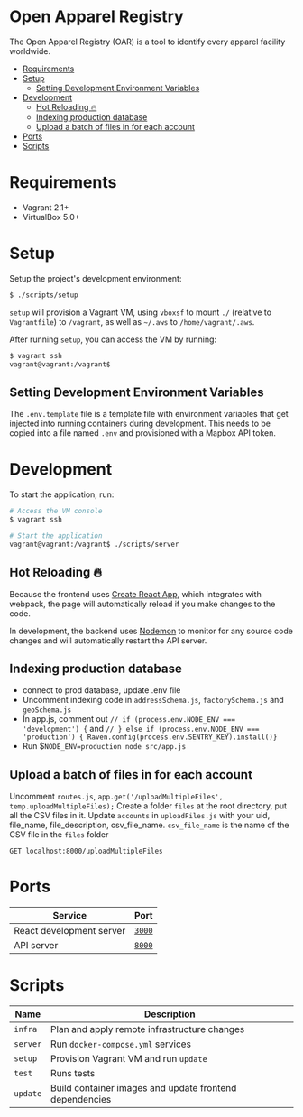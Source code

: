 # Open Apparel Registry

The Open Apparel Registry (OAR) is a tool to identify every apparel facility worldwide.

* [Requirements](#requirements)
* [Setup](#setup)
  * [Setting Development Environment Variables](#setting-development-environment-variables)
* [Development](#development)
  * [Hot Reloading 🔥](#hot-reloading-)
  * [Indexing production database](#indexing-production-database)
  * [Upload a batch of files in for each account](#upload-a-batch-of-files-in-for-each-account)
* [Ports](#ports)
* [Scripts](#scripts)

# Requirements
- Vagrant 2.1+
- VirtualBox 5.0+

# Setup

Setup the project's development environment:

```bash
$ ./scripts/setup
```

`setup` will provision a Vagrant VM, using `vboxsf` to mount `./` (relative to `Vagrantfile`) to `/vagrant`, as well as `~/.aws` to `/home/vagrant/.aws`.

After running `setup`, you can access the VM by running:

```bash
$ vagrant ssh
vagrant@vagrant:/vagrant$
```

## Setting Development Environment Variables

The `.env.template` file is a template file with environment variables that get injected into running containers during development. This needs to be copied into a file named `.env` and provisioned with a Mapbox API token. 

# Development

To start the application, run:

```bash
# Access the VM console
$ vagrant ssh

# Start the application
vagrant@vagrant:/vagrant$ ./scripts/server
```

## Hot Reloading 🔥

Because the frontend uses [Create React App](https://github.com/facebook/create-react-app/), which integrates with webpack, the page will automatically reload if you make changes to the code. 

In development, the backend uses [Nodemon](https://nodemon.io) to monitor for any source code changes and will automatically restart the API server.

## Indexing production database
- connect to prod database, update .env file
- Uncomment indexing code in `addressSchema.js`, `factorySchema.js` and `geoSchema.js`
- In app.js, comment out `// if (process.env.NODE_ENV === 'development') {` and `// } else if (process.env.NODE_ENV === 'production') { Raven.config(process.env.SENTRY_KEY).install()}`
- Run $`NODE_ENV=production node src/app.js`


## Upload a batch of files in for each account
Uncomment `routes.js`, `app.get('/uploadMultipleFiles', temp.uploadMultipleFiles);`
Create a folder `files` at the root directory, put all the CSV files in it.
Update `accounts` in `uploadFiles.js` with your uid, file_name, file_description, csv_file_name.
`csv_file_name` is the name of the CSV file in the `files` folder

```
GET localhost:8000/uploadMultipleFiles
```

# Ports

| Service                          | Port                            |
| -------------------------------- | ------------------------------- |
| React development server         | [`3000`](http://localhost:3000) |
| API server         			   | [`8000`](http://localhost:8000) |

# Scripts

| Name             | Description                                                   |
| --------------   | ------------------------------------------------------------- |
| `infra`      	   | Plan and apply remote infrastructure changes 			       |
| `server`         | Run `docker-compose.yml` services                             |
| `setup`          | Provision Vagrant VM and run `update`                         |
| `test`           | Runs tests                                                    |
| `update`         | Build container images and update frontend dependencies       |
